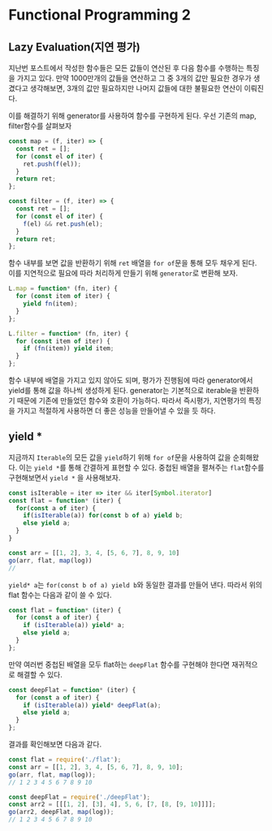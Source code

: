 # Functional Programming 2

## Lazy Evaluation(지연 평가)

지난번 포스트에서 작성한 함수들은 모든 값들이 연산된 후 다음 함수를 수행하는 특징을 가지고 있다. 만약 1000만개의 값들을 연산하고 그 중 3개의 값만 필요한 경우가 생겼다고 생각해보면, 3개의 값만 필요하지만 나머지 값들에 대한 불필요한 연산이 이뤄진다.

이를 해결하기 위해 generator를 사용하여 함수를 구현하게 된다. 우선 기존의 map, filter함수를 살펴보자

```javascript
const map = (f, iter) => {
  const ret = [];
  for (const el of iter) {
    ret.push(f(el));
  }
  return ret;
};

const filter = (f, iter) => {
  const ret = [];
  for (const el of iter) {
    f(el) && ret.push(el);
  }
  return ret;
};
```

함수 내부를 보면 값을 반환하기 위해 `ret` 배열을 `for of`문을 통해 모두 채우게 된다. 이를 지연적으로 필요에 따라 처리하게 만들기 위해 `generator`로 변환해 보자.

```javascript
L.map = function* (fn, iter) {
  for (const item of iter) {
    yield fn(item);
  }
};

L.filter = function* (fn, iter) {
  for (const item of iter) {
    if (fn(item)) yield item;
  }
};
```

함수 내부에 배열을 가지고 있지 않아도 되며, 평가가 진행됨에 따라 generator에서 yield를 통해 값을 하나씩 생성하게 된다. generator는 기본적으로 iterable을 반환하기 때문에 기존에 만들었던 함수와 호환이 가능하다. 따라서 즉시평가, 지연평가의 특징을 가지고 적절하게 사용하면 더 좋은 성능을 만들어낼 수 있을 듯 하다.

## yield *

지금까지 `Iterable`의 모든 값을 `yield`하기 위해 `for of`문을 사용하여 값을 순회해왔다. 이는 `yield *`를 통해 간결하게 표현할 수 있다. 중첩된 배열을 펼쳐주는 `flat`함수를 구현해보면서 `yield *` 을 사용해보자.

```javascript
const isIterable = iter => iter && iter[Symbol.iterator]
const flat = function* (iter) {
  for(const a of iter) {
    if(isIterable(a)) for(const b of a) yield b;
    else yield a;
  }
}

const arr = [[1, 2], 3, 4, [5, 6, 7], 8, 9, 10]
go(arr, flat, map(log))
// 
```

`yield* a`는 `for(const b of a) yield b`와 동일한 결과를 만들어 낸다.
따라서 위의 flat 함수는 다음과 같이 쓸 수 있다.

```javascript
const flat = function* (iter) {
  for (const a of iter) {
    if (isIterable(a)) yield* a;
    else yield a;
  }
};
```

만약 여러번 중첩된 배열을 모두 flat하는 `deepFlat` 함수를 구현해야 한다면 재귀적으로 해결할 수 있다.

```javascript
const deepFlat = function* (iter) {
  for (const a of iter) {
    if (isIterable(a)) yield* deepFlat(a);
    else yield a;
  }
};
```

결과를 확인해보면 다음과 같다.

```javascript
const flat = require('./flat');
const arr = [[1, 2], 3, 4, [5, 6, 7], 8, 9, 10];
go(arr, flat, map(log));
// 1 2 3 4 5 6 7 8 9 10

const deepFlat = require('./deepFlat');
const arr2 = [[[1, 2], [3], 4], 5, 6, [7, [8, [9, 10]]]];
go(arr2, deepFlat, map(log));
// 1 2 3 4 5 6 7 8 9 10
```
